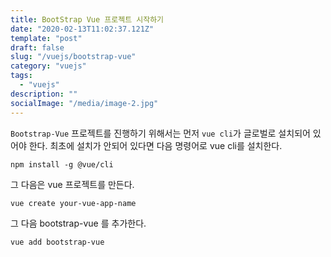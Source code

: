 ```yaml
---
title: BootStrap Vue 프로젝트 시작하기
date: "2020-02-13T11:02:37.121Z"
template: "post"
draft: false
slug: "/vuejs/bootstrap-vue"
category: "vuejs"
tags:
  - "vuejs"
description: ""
socialImage: "/media/image-2.jpg"
---
```


`Bootstrap-Vue` 프로젝트를 진행하기 위해서는 먼저 `vue cli`가 글로벌로 설치되어 있어야 한다. 최초에 설치가 안되어 있다면 다음 명령어로 vue cli를 설치한다.

```
npm install -g @vue/cli
```

그 다음은 vue 프로젝트를 만든다.

```
vue create your-vue-app-name
```

그 다음 bootstrap-vue 를 추가한다.

```
vue add bootstrap-vue
```
